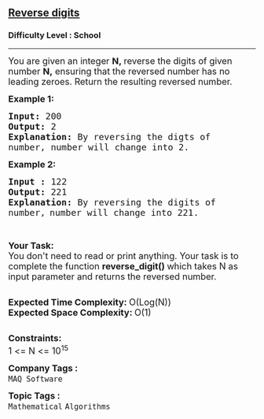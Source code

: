 <h2><a href="https://www.geeksforgeeks.org/problems/reverse-digit0316/1?page=2&status=solved&sortBy=submissions">Reverse digits</a></h2><h3>Difficulty Level : School</h3><hr><div class="problems_problem_content__Xm_eO"><p><span style="font-size: 18px;">You are given an integer <strong>N,&nbsp;</strong>reverse the digits of given number <strong>N,</strong> ensuring that the reversed number has no leading zeroes. Return the resulting reversed number.</span></p>
<p><span style="font-size: 18px;"><strong>Example 1:</strong></span></p>
<pre><span style="font-size: 18px;"><strong>Input: </strong>200
<strong>Output: </strong>2
<strong>Explanation: </strong>By reversing the digts of 
number, number will change into 2.</span>
</pre>
<p><span style="font-size: 18px;"><strong>Example 2:</strong></span></p>
<pre><span style="font-size: 18px;"><strong>Input : </strong>122
<strong>Output: </strong>221
<strong>Explanation: </strong>By reversing the digits of 
number,</span> <span style="font-size: 18px;">number will change into 221.</span>
<br><br></pre>
<p><span style="font-size: 18px;"><strong>Your Task:</strong><br>You don't need to read or print anything. Your task is to complete the function&nbsp;<strong>reverse_digit()&nbsp;</strong>which takes N as input parameter and returns the&nbsp;reversed number.</span><br>&nbsp;</p>
<p><span style="font-size: 18px;"><strong>Expected Time Complexity:&nbsp;</strong>O(Log(N))<br><strong>Expected Space Complexity:&nbsp;</strong>O(1)</span><br>&nbsp;</p>
<p><span style="font-size: 18px;"><strong>Constraints:</strong><br>1 &lt;= N &lt;= 10<sup>15</sup></span></p></div><p><span style=font-size:18px><strong>Company Tags : </strong><br><code>MAQ Software</code>&nbsp;<br><p><span style=font-size:18px><strong>Topic Tags : </strong><br><code>Mathematical</code>&nbsp;<code>Algorithms</code>&nbsp;